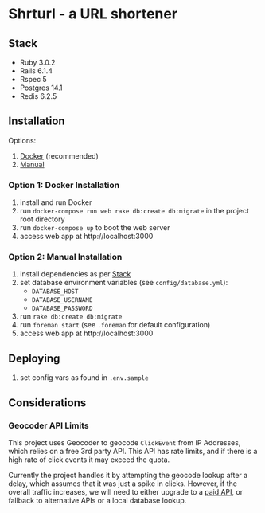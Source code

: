 # Shrturl - a URL shortener

## Stack
- Ruby 3.0.2
- Rails 6.1.4
- Rspec 5
- Postgres 14.1
- Redis 6.2.5

## Installation

Options:
1. [Docker](#option-1-docker-installation) (recommended)
2. [Manual](#option-2-manual-installation)

### Option 1: Docker Installation

1. install and run Docker
2. run `docker-compose run web rake db:create db:migrate` in the project root directory
3. run `docker-compose up` to boot the web server
4. access web app at http://localhost:3000
 
### Option 2: Manual Installation

1. install dependencies as per [Stack](#stack)
2. set database environment variables (see `config/database.yml`):
   - `DATABASE_HOST`
   - `DATABASE_USERNAME`
   - `DATABASE_PASSWORD`
4. run `rake db:create db:migrate`
5. run `foreman start` (see `.foreman` for default configuration)
6. access web app at http://localhost:3000

## Deploying
1. set config vars as found in `.env.sample`

## Considerations

### Geocoder API Limits
This project uses Geocoder to geocode `ClickEvent` from IP Addresses, which relies on a free 3rd party API.
This API has rate limits, and if there is a high rate of click events it may exceed the quota.

Currently the project handles it by attempting the geocode lookup after a delay,
which assumes that it was just a spike in clicks. However, if the overall traffic
increases, we will need to either upgrade to a 
[paid API](https://github.com/alexreisner/geocoder/blob/master/README_API_GUIDE.md#local-ip-address-lookups),
or fallback to alternative APIs or a local database lookup.
